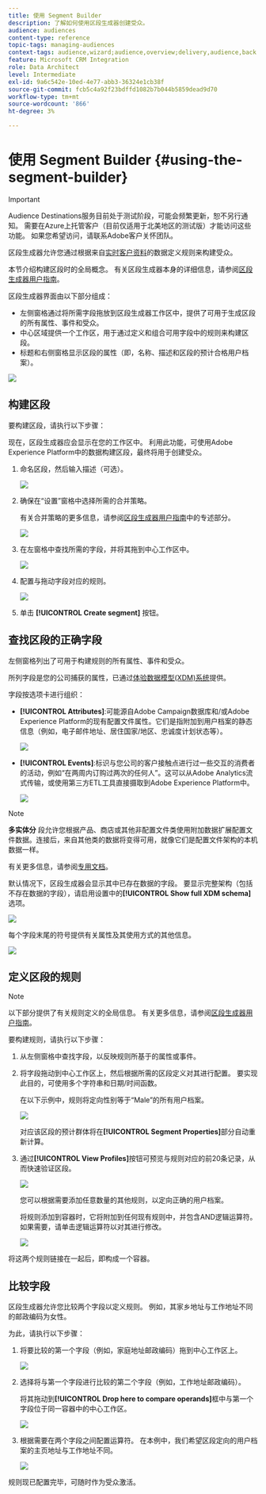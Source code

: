 ```yaml
---
title: 使用 Segment Builder
description: 了解如何使用区段生成器创建受众。
audience: audiences
content-type: reference
topic-tags: managing-audiences
context-tags: audience,wizard;audience,overview;delivery,audience,back
feature: Microsoft CRM Integration
role: Data Architect
level: Intermediate
exl-id: 9a6c542e-10ed-4e77-abb3-36324e1cb38f
source-git-commit: fcb5c4a92f23bdffd1082b7b044b5859dead9d70
workflow-type: tm+mt
source-wordcount: '866'
ht-degree: 3%

---
```


# 使用 Segment Builder {#using-the-segment-builder}

>[!IMPORTANT]
>
>Audience Destinations服务目前处于测试阶段，可能会频繁更新，恕不另行通知。 需要在Azure上托管客户（目前仅适用于北美地区的测试版）才能访问这些功能。 如果您希望访问，请联系Adobe客户关怀团队。

区段生成器允许您通过根据来自[实时客户资料](https://experienceleague.adobe.com/docs/experience-platform/profile/home.html)的数据定义规则来构建受众。

本节介绍构建区段时的全局概念。 有关区段生成器本身的详细信息，请参阅[区段生成器用户指南](https://experienceleague.adobe.com/docs/experience-platform/segmentation/ui/overview.html)。

区段生成器界面由以下部分组成：

* 左侧窗格通过将所需字段拖放到区段生成器工作区中，提供了可用于生成区段的所有属性、事件和受众。
* 中心区域提供一个工作区，用于通过定义和组合可用字段中的规则来构建区段。
* 标题和右侧窗格显示区段的属性（即，名称、描述和区段的预计合格用户档案）。

![](assets/aep_audiences_interface.png)

## 构建区段

要构建区段，请执行以下步骤：

现在，区段生成器应会显示在您的工作区中。 利用此功能，可使用Adobe Experience Platform中的数据构建区段，最终将用于创建受众。

1. 命名区段，然后输入描述（可选）。

   ![](assets/aep_audiences_creation_edit_name.png)

1. 确保在“设置”窗格中选择所需的合并策略。

   有关合并策略的更多信息，请参阅[区段生成器用户指南](https://experienceleague.adobe.com/docs/experience-platform/segmentation/ui/overview.html)中的专述部分。

   ![](assets/aep_audiences_mergepolicy.png)

1. 在左窗格中查找所需的字段，并将其拖到中心工作区中。

   ![](assets/aep_audiences_dragfield.png)

1. 配置与拖动字段对应的规则。

   ![](assets/aep_audiences_configure_rules.png)

1. 单击 **[!UICONTROL Create segment]** 按钮。

## 查找区段的正确字段

左侧窗格列出了可用于构建规则的所有属性、事件和受众。

所列字段是您的公司捕获的属性，已通过[体验数据模型(XDM)系统](https://experienceleague.adobe.com/docs/experience-platform/xdm/home.html)提供。

字段按选项卡进行组织：

* **[!UICONTROL Attributes]**:可能源自Adobe Campaign数据库和/或Adobe Experience Platform的现有配置文件属性。它们是指附加到用户档案的静态信息（例如，电子邮件地址、居住国家/地区、忠诚度计划状态等）。

   ![](assets/aep_audiences_attributestab.png)

* **[!UICONTROL Events]**:标识与您公司的客户接触点进行过一些交互的消费者的活动，例如“在两周内订购过两次的任何人”。这可以从Adobe Analytics流式传输，或使用第三方ETL工具直接摄取到Adobe Experience Platform中。

   ![](assets/aep_audiences_eventstab.png)

>[!NOTE]
>
>**多实体分** 段允许您根据产品、商店或其他非配置文件类使用附加数据扩展配置文件数据。连接后，来自其他类的数据将变得可用，就像它们是配置文件架构的本机数据一样。
>
>有关更多信息，请参阅[专用文档](https://experienceleague.adobe.com/docs/experience-platform/segmentation/multi-entity-segmentation.html)。

默认情况下，区段生成器会显示其中已存在数据的字段。 要显示完整架构（包括不存在数据的字段），请启用设置中的&#x200B;**[!UICONTROL Show full XDM schema]**&#x200B;选项。

![](assets/aep_audiences_populatedfields.png)

每个字段末尾的符号提供有关属性及其使用方式的其他信息。

![](assets/aep_audiences_isymbol.png)

## 定义区段的规则

>[!NOTE]
>
>以下部分提供了有关规则定义的全局信息。 有关更多信息，请参阅[区段生成器用户指南](https://experienceleague.adobe.com/docs/experience-platform/segmentation/ui/overview.html)。

要构建规则，请执行以下步骤：

1. 从左侧窗格中查找字段，以反映规则所基于的属性或事件。

1. 将字段拖动到中心工作区上，然后根据所需的区段定义对其进行配置。 要实现此目的，可使用多个字符串和日期/时间函数。

   在以下示例中，规则将定向性别等于“Male”的所有用户档案。

   ![](assets/aep_audiences_malegender.png)

   对应该区段的预计群体将在&#x200B;**[!UICONTROL Segment Properties]**&#x200B;部分自动重新计算。

1. 通过&#x200B;**[!UICONTROL View Profiles]**&#x200B;按钮可预览与规则对应的前20条记录，从而快速验证区段。

   ![](assets/aep_audiences_samplepreview.png)

   您可以根据需要添加任意数量的其他规则，以定向正确的用户档案。

   将规则添加到容器时，它将附加到任何现有规则中，并包含AND逻辑运算符。 如果需要，请单击逻辑运算符以对其进行修改。

   ![](assets/aep_audiences_andoperator.png)

将这两个规则链接在一起后，即构成一个容器。

## 比较字段

区段生成器允许您比较两个字段以定义规则。 例如，其家乡地址与工作地址不同的邮政编码为女性。

为此，请执行以下步骤：

1. 将要比较的第一个字段（例如，家庭地址邮政编码）拖到中心工作区上。

   ![](assets/aep_audiences_comparing_1.png)

1. 选择将与第一个字段进行比较的第二个字段（例如，工作地址邮政编码）。

   将其拖动到&#x200B;**[!UICONTROL Drop here to compare operands]**&#x200B;框中与第一个字段位于同一容器中的中心工作区。

   ![](assets/aep_audiences_comparing_2.png)

1. 根据需要在两个字段之间配置运算符。 在本例中，我们希望区段定向的用户档案的主页地址与工作地址不同。

   ![](assets/aep_audiences_comparing_3.png)

规则现已配置完毕，可随时作为受众激活。
